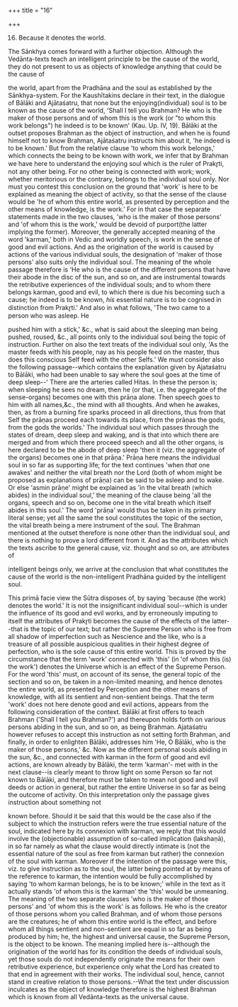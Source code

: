 +++
title = "16"

+++


16. Because it denotes the world.

The Sānkhya comes forward with a further objection. Although the Vedānta-texts teach an intelligent principle to be the cause of the world, they do not present to us as objects of knowledge anything that could be the cause of

the world, apart from the Pradhāna and the soul as established by the Sānkhya-system. For the Kaushītakins declare in their text, in the dialogue of Bālāki and Ajātaśatru, that none but the enjoying(individual) soul is to be known as the cause of the world, 'Shall I tell you Brahman? He who is the maker of those persons and of whom this is the work (or "to whom this work belongs") he indeed is to be known' (Kau. Up. IV, 19). Bālāki at the outset proposes Brahman as the object of instruction, and when he is found himself not to know Brahman, Ajātaśatru instructs him about it, 'he indeed is to be known.' But from the relative clause 'to whom this work belongs,' which connects the being to be known with work, we infer that by Brahman we have here to understand the enjoying soul which is the ruler of Prakr̥ti, not any other being. For no other being is connected with work; work, whether meritorious or the contrary, belongs to the individual soul only. Nor must you contest this conclusion on the ground that 'work' is here to be explained as meaning the object of activity, so that the sense of the clause would be 'he of whom this entire world, as presented by perception and the other means of knowledge, is the work.' For in that case the separate statements made in the two clauses, 'who is the maker of those persons' and 'of whom this is the work,' would be devoid of purport(the latter implying the former). Moreover, the generally accepted meaning of the word 'karman,' both in Vedic and worldly speech, is work in the sense of good and evil actions. And as the origination of the world is caused by actions of the various individual souls, the designation of 'maker of those persons' also suits only the individual soul. The meaning of the whole passage therefore is 'He who is the cause of the different persons that have their abode in the disc of the sun, and so on, and are instrumental towards the retributive experiences of the individual souls; and to whom there belongs karman, good and evil, to which there is due his becoming such a cause; ḥe indeed is to be known, _his_ essential nature is to be cognised in distinction from Prakr̥ti.' And also in what follows, 'The two came to a person who was asleep. He

pushed him with a stick,' &c., what is said about the sleeping man being pushed, roused, &c., all points only to the individual soul being the topic of instruction. Further on also the text treats of the individual soul only, 'As the master feeds with his people, nay as his people feed on the master, thus does this conscious Self feed with the other Selfs.' We must consider also the following passage--which contains the explanation given by Ajataśatru to Bālāki, who had been unable to say where the soul goes at the time of deep sleep--' There are the arteries called Hitas. In these the person is; when sleeping he sees no dream, then he (or that, i.e. the aggregate of the sense-organs) becomes one with this prāṇa alone. Then speech goes to him with all names,&c., the mind with all thoughts. And when he awakes, then, as from a burning fire sparks proceed in all directions, thus from that Self the prāṇas proceed each towards its place, from the prāṇas the gods, from the gods the worlds.' The individual soul which passes through the states of dream, deep sleep and waking, and is that into which there are merged and from which there proceed speech and all the other organs, is here declared to be the abode of deep sleep 'then it (viz. the aggregate of the organs) becomes one in that prāṇa.' Prāṇa here means the individual soul in so far as supporting life; for the text continues 'when _that_ one awakes' and neither the vital breath nor the Lord (both of whom might be proposed as explanations of prāṇa) can be said to be asleep and to wake. Or else 'asmin prāṇe' might be explained as 'in the vital breath (which abides) in the individual soul,' the meaning of the clause being 'all the organs, speech and so on, become one in the vital breath which itself abides in this soul.' The word 'prāṇa' would thus be taken in its primary literal sense; yet all the same the soul constitutes the topic of the section, the vital breath being a mere instrument of the soul. The Brahman mentioned at the outset therefore is none other than the individual soul, and there is nothing to prove a lord different from it. And as the attributes which the texts ascribe to the general cause, viz. thought and so on, are attributes of

intelligent beings only, we arrive at the conclusion that what constitutes the cause of the world is the non-intelligent Pradhāna guided by the intelligent soul.

This primā facie view the Sūtra disposes of, by saying 'because (the work) denotes the world.' It is not the insignificant individual soul--which is under the influence of its good and evil works, and by erroneously imputing to itself the attributes of Prakr̥ti becomes the cause of the effects of the latter--that is the topic of our text; but rather the Supreme Person who is free from all shadow of imperfection such as Nescience and the like, who is a treasure of all possible auspicious qualities in their highest degree of perfection, who is the sole cause of this entire world. This is proved by the circumstance that the term 'work' connected with 'this' (in 'of whom this (is) the work') denotes the Universe which is an effect of the Supreme Person. For the word 'this' must, on account of its sense, the general topic of the section and so on, be taken in a non-limited meaning, and hence denotes the entire world, as presented by Perception and the other means of knowledge, with all its sentient and non-sentient beings. That the term 'work' does not here denote good and evil actions, appears from the following consideration of the context. Bālāki at first offers to teach Brahman ('Shall I tell you Brahman?') and thereupon holds forth on various persons abiding in the sun, and so on, as being Brahman. Ajataśatru however refuses to accept this instruction as not setting forth Brahman, and finally, in order to enlighten Bālāki, addresses him 'He, O Bālāki, who is the maker of those persons,' &c. Now as the different personal souls abiding in the sun, &c., and connected with karman in the form of good and evil actions, are known already by Bālāki, the term 'karman'- met with in the next clause--is clearly meant to throw light on some Person so far not known to Bālāki, and therefore must be taken to mean not good and evil deeds or action in general, but rather the entire Universe in so far as being the outcome of activity. On this interpretation only the passage gives instruction about something not

known before. Should it be said that this would be the case also if the subject to which the instruction refers were the true essential nature of the soul, indicated here by its connexion with karman, we reply that this would involve the (objectionable) assumption of so-called implication (lakshaṇā), in so far namely as what the clause would directly intimate is (not the essential nature of the soul as free from karman but rather) the connexion of the soul with karman. Moreover if the intention of the passage were this, viz. to give instruction as to the soul, the latter being pointed at by means of the reference to karman, the intention would be fully accomplished by saying 'to whom karman belongs, he is to be known;' while in the text as it actually stands 'of whom this is the karman' the 'this' would be unmeaning. The meaning of the two separate clauses 'who is the maker of those persons' and 'of whom this is the work' is as follows. He who is the creator of those persons whom you called Brahman, and of whom those persons are the creatures; he of whom this entire world is the effect, and before whom all things sentient and non-sentient are equal in so far as being produced by him; he, the highest and universal cause, the Supreme Person, is the object to be known. The meaning implied here is--although the origination of the world has for its condition the deeds of individual souls, yet those souls do not independently originate the means for their own retributive experience, but experience only what the Lord has created to that end in agreement with their works. The individual soul, hence, cannot stand in creative relation to those persons.--What the text under discussion inculcates as the object of knowledge therefore is the highest Brahman which is known from all Vedānta-texts as the universal cause.


